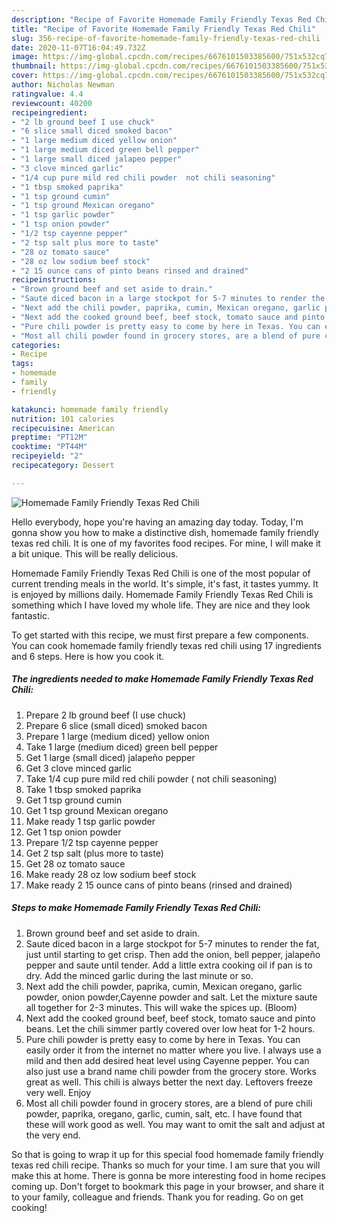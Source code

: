 ```yaml
---
description: "Recipe of Favorite Homemade Family Friendly Texas Red Chili"
title: "Recipe of Favorite Homemade Family Friendly Texas Red Chili"
slug: 356-recipe-of-favorite-homemade-family-friendly-texas-red-chili
date: 2020-11-07T16:04:49.732Z
image: https://img-global.cpcdn.com/recipes/6676101503385600/751x532cq70/homemade-family-friendly-texas-red-chili-recipe-main-photo.jpg
thumbnail: https://img-global.cpcdn.com/recipes/6676101503385600/751x532cq70/homemade-family-friendly-texas-red-chili-recipe-main-photo.jpg
cover: https://img-global.cpcdn.com/recipes/6676101503385600/751x532cq70/homemade-family-friendly-texas-red-chili-recipe-main-photo.jpg
author: Nicholas Newman
ratingvalue: 4.4
reviewcount: 40200
recipeingredient:
- "2 lb ground beef I use chuck"
- "6 slice small diced smoked bacon"
- "1 large medium diced yellow onion"
- "1 large medium diced green bell pepper"
- "1 large small diced jalapeo pepper"
- "3 clove minced garlic"
- "1/4 cup pure mild red chili powder  not chili seasoning"
- "1 tbsp smoked paprika"
- "1 tsp ground cumin"
- "1 tsp ground Mexican oregano"
- "1 tsp garlic powder"
- "1 tsp onion powder"
- "1/2 tsp cayenne pepper"
- "2 tsp salt plus more to taste"
- "28 oz tomato sauce"
- "28 oz low sodium beef stock"
- "2 15 ounce cans of pinto beans rinsed and drained"
recipeinstructions:
- "Brown ground beef and set aside to drain."
- "Saute diced bacon in a large stockpot for 5-7 minutes to render the fat, just until starting to get crisp. Then add the onion, bell pepper, jalapeño pepper and saute until tender. Add a little extra cooking oil if pan is to dry. Add the minced garlic during the last minute or so."
- "Next add the chili powder, paprika, cumin, Mexican oregano, garlic powder, onion powder,Cayenne powder and salt. Let the mixture saute all together for 2-3 minutes. This will wake the spices up. (Bloom)"
- "Next add the cooked ground beef, beef stock, tomato sauce and pinto beans. Let the chili simmer partly covered over low heat for 1-2 hours."
- "Pure chili powder is pretty easy to come by here in Texas. You can easily order it from the internet no matter where you live. I always use a mild and then add desired heat level using Cayenne pepper. You can also just use a brand name chili powder from the grocery store. Works great as well. This chili is always better the next day. Leftovers freeze very well. Enjoy"
- "Most all chili powder found in grocery stores, are a blend of pure chili powder, paprika, oregano, garlic, cumin, salt, etc. I have found that these will work good as well. You may want to omit the salt and adjust at the very end."
categories:
- Recipe
tags:
- homemade
- family
- friendly

katakunci: homemade family friendly 
nutrition: 101 calories
recipecuisine: American
preptime: "PT12M"
cooktime: "PT44M"
recipeyield: "2"
recipecategory: Dessert

---
```



![Homemade Family Friendly Texas Red Chili](https://img-global.cpcdn.com/recipes/6676101503385600/751x532cq70/homemade-family-friendly-texas-red-chili-recipe-main-photo.jpg)

Hello everybody, hope you're having an amazing day today. Today, I'm gonna show you how to make a distinctive dish, homemade family friendly texas red chili. It is one of my favorites food recipes. For mine, I will make it a bit unique. This will be really delicious.



Homemade Family Friendly Texas Red Chili is one of the most popular of current trending meals in the world. It's simple, it's fast, it tastes yummy. It is enjoyed by millions daily. Homemade Family Friendly Texas Red Chili is something which I have loved my whole life. They are nice and they look fantastic.


To get started with this recipe, we must first prepare a few components. You can cook homemade family friendly texas red chili using 17 ingredients and 6 steps. Here is how you cook it.

<!--inarticleads1-->

##### The ingredients needed to make Homemade Family Friendly Texas Red Chili:

1. Prepare 2 lb ground beef (I use chuck)
1. Prepare 6 slice (small diced) smoked bacon
1. Prepare 1 large (medium diced) yellow onion
1. Take 1 large (medium diced) green bell pepper
1. Get 1 large (small diced) jalapeño pepper
1. Get 3 clove minced garlic
1. Take 1/4 cup pure mild red chili powder ( not chili seasoning)
1. Take 1 tbsp smoked paprika
1. Get 1 tsp ground cumin
1. Get 1 tsp ground Mexican oregano
1. Make ready 1 tsp garlic powder
1. Get 1 tsp onion powder
1. Prepare 1/2 tsp cayenne pepper
1. Get 2 tsp salt (plus more to taste)
1. Get 28 oz tomato sauce
1. Make ready 28 oz low sodium beef stock
1. Make ready 2 15 ounce cans of pinto beans (rinsed and drained)




<!--inarticleads2-->

##### Steps to make Homemade Family Friendly Texas Red Chili:

1. Brown ground beef and set aside to drain.
1. Saute diced bacon in a large stockpot for 5-7 minutes to render the fat, just until starting to get crisp. Then add the onion, bell pepper, jalapeño pepper and saute until tender. Add a little extra cooking oil if pan is to dry. Add the minced garlic during the last minute or so.
1. Next add the chili powder, paprika, cumin, Mexican oregano, garlic powder, onion powder,Cayenne powder and salt. Let the mixture saute all together for 2-3 minutes. This will wake the spices up. (Bloom)
1. Next add the cooked ground beef, beef stock, tomato sauce and pinto beans. Let the chili simmer partly covered over low heat for 1-2 hours.
1. Pure chili powder is pretty easy to come by here in Texas. You can easily order it from the internet no matter where you live. I always use a mild and then add desired heat level using Cayenne pepper. You can also just use a brand name chili powder from the grocery store. Works great as well. This chili is always better the next day. Leftovers freeze very well. Enjoy
1. Most all chili powder found in grocery stores, are a blend of pure chili powder, paprika, oregano, garlic, cumin, salt, etc. I have found that these will work good as well. You may want to omit the salt and adjust at the very end.




So that is going to wrap it up for this special food homemade family friendly texas red chili recipe. Thanks so much for your time. I am sure that you will make this at home. There is gonna be more interesting food in home recipes coming up. Don't forget to bookmark this page in your browser, and share it to your family, colleague and friends. Thank you for reading. Go on get cooking!
